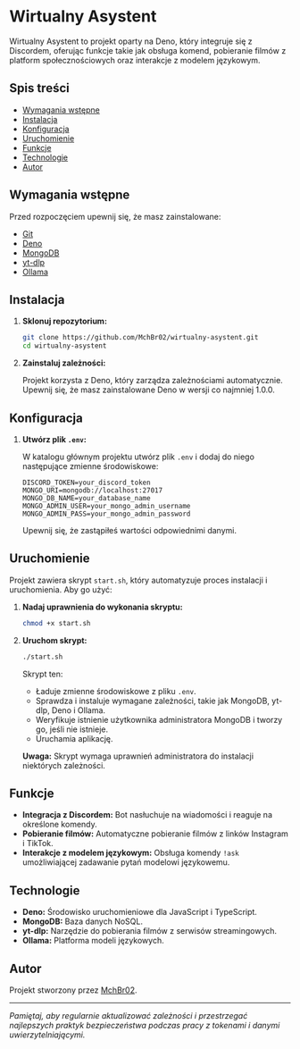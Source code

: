 # Wirtualny Asystent

Wirtualny Asystent to projekt oparty na Deno, który integruje się z Discordem, oferując funkcje takie jak obsługa komend, pobieranie filmów z platform społecznościowych oraz interakcje z modelem językowym.

## Spis treści

- [Wymagania wstępne](#wymagania-wstępne)
- [Instalacja](#instalacja)
- [Konfiguracja](#konfiguracja)
- [Uruchomienie](#uruchomienie)
- [Funkcje](#funkcje)
- [Technologie](#technologie)
- [Autor](#autor)

## Wymagania wstępne

Przed rozpoczęciem upewnij się, że masz zainstalowane:

- [Git](https://git-scm.com/)
- [Deno](https://deno.land/)
- [MongoDB](https://www.mongodb.com/try/download/community)
- [yt-dlp](https://github.com/yt-dlp/yt-dlp)
- [Ollama](https://ollama.com/)

## Instalacja

1. **Sklonuj repozytorium:**

   ```bash
   git clone https://github.com/MchBr02/wirtualny-asystent.git
   cd wirtualny-asystent
   ```

2. **Zainstaluj zależności:**

   Projekt korzysta z Deno, który zarządza zależnościami automatycznie. Upewnij się, że masz zainstalowane Deno w wersji co najmniej 1.0.0.

## Konfiguracja

1. **Utwórz plik `.env`:**

   W katalogu głównym projektu utwórz plik `.env` i dodaj do niego następujące zmienne środowiskowe:

   ```env
   DISCORD_TOKEN=your_discord_token
   MONGO_URI=mongodb://localhost:27017
   MONGO_DB_NAME=your_database_name
   MONGO_ADMIN_USER=your_mongo_admin_username
   MONGO_ADMIN_PASS=your_mongo_admin_password
   ```

   Upewnij się, że zastąpiłeś wartości odpowiednimi danymi.

## Uruchomienie

Projekt zawiera skrypt `start.sh`, który automatyzuje proces instalacji i uruchomienia. Aby go użyć:

1. **Nadaj uprawnienia do wykonania skryptu:**

   ```bash
   chmod +x start.sh
   ```

2. **Uruchom skrypt:**

   ```bash
   ./start.sh
   ```

   Skrypt ten:

   - Ładuje zmienne środowiskowe z pliku `.env`.
   - Sprawdza i instaluje wymagane zależności, takie jak MongoDB, yt-dlp, Deno i Ollama.
   - Weryfikuje istnienie użytkownika administratora MongoDB i tworzy go, jeśli nie istnieje.
   - Uruchamia aplikację.

   **Uwaga:** Skrypt wymaga uprawnień administratora do instalacji niektórych zależności.

## Funkcje

- **Integracja z Discordem:** Bot nasłuchuje na wiadomości i reaguje na określone komendy.
- **Pobieranie filmów:** Automatyczne pobieranie filmów z linków Instagram i TikTok.
- **Interakcje z modelem językowym:** Obsługa komendy `!ask` umożliwiającej zadawanie pytań modelowi językowemu.

## Technologie

- **Deno:** Środowisko uruchomieniowe dla JavaScript i TypeScript.
- **MongoDB:** Baza danych NoSQL.
- **yt-dlp:** Narzędzie do pobierania filmów z serwisów streamingowych.
- **Ollama:** Platforma modeli językowych.

## Autor

Projekt stworzony przez [MchBr02](https://github.com/MchBr02).

---

*Pamiętaj, aby regularnie aktualizować zależności i przestrzegać najlepszych praktyk bezpieczeństwa podczas pracy z tokenami i danymi uwierzytelniającymi.* 
